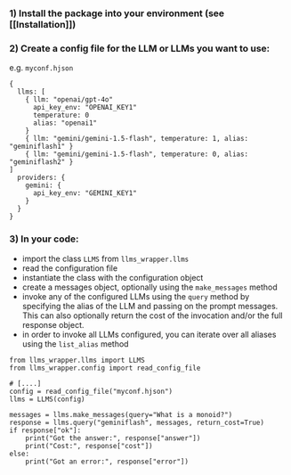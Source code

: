 ### 1) Install the package into your environment (see [[Installation]])

### 2) Create a config file for the LLM or LLMs you want to use:

e.g. `myconf.hjson`

```
{
  llms: [
    { llm: "openai/gpt-4o"
      api_key_env: "OPENAI_KEY1"
      temperature: 0
      alias: "openai1"
    }
    { llm: "gemini/gemini-1.5-flash", temperature: 1, alias: "geminiflash1" }
    { llm: "gemini/gemini-1.5-flash", temperature: 0, alias: "geminiflash2" }
]
  providers: {
    gemini: {
      api_key_env: "GEMINI_KEY1"
    }
  }
}
```

### 3) In your code: 

* import the class `LLMS` from `llms_wrapper.llms`
* read the configuration file 
* instantiate the class with the configuration object
* create a messages object, optionally using the `make_messages` method
* invoke any of the configured LLMs using the `query` method by specifying the alias of the LLM and passing on the prompt messages. 
  This can also optionally return the cost of the invocation and/or the full response object. 
* in order to invoke all LLMs configured, you can iterate over all aliases using the `list_alias` method

```
from llms_wrapper.llms import LLMS
from llms_wrapper.config import read_config_file

# [....]
config = read_config_file("myconf.hjson")
llms = LLMS(config)

messages = llms.make_messages(query="What is a monoid?")
response = llms.query("geminiflash", messages, return_cost=True)
if response["ok"]:
    print("Got the answer:", response["answer"])
    print("Cost:", response["cost"])
else:
    print("Got an error:", response["error"])
```
